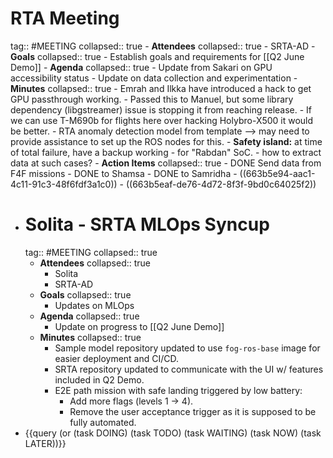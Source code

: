 # RTA Meeting
tag:: #MEETING
collapsed:: true
	- **Attendees**
	  collapsed:: true
		- SRTA-AD
	- **Goals**
	  collapsed:: true
		- Establish goals and requirements for [[Q2 June Demo]]
	- **Agenda**
	  collapsed:: true
		- Update from Sakari on GPU accessibility status
		- Update on data collection and experimentation
	- **Minutes**
	  collapsed:: true
		- Emrah and Ilkka have introduced a hack to get GPU passthrough working.
		- Passed this to Manuel, but some library dependency (libgstreamer) issue is stopping it from reaching release.
		- If we can use T-M690b for flights here over hacking Holybro-X500 it would be better.
		- RTA anomaly detection model from template --> may need to provide assistance to set up the ROS nodes for this.
		- **Safety island:** at time of total failure, have a backup working
			- for "Rabdan" SoC.
			- how to extract data at such cases?
	- **Action Items**
	  collapsed:: true
		- DONE Send data from F4F missions
			- DONE to Shamsa
			- DONE to Samridha
		- ((663b5e94-aac1-4c11-91c3-48f6fdf3a1c0))
		- ((663b5eaf-de76-4d72-8f3f-9bd0c64025f2))
- # Solita - SRTA MLOps Syncup
  tag:: #MEETING
  collapsed:: true
	- **Attendees**
	  collapsed:: true
		- Solita
		- SRTA-AD
	- **Goals**
	  collapsed:: true
		- Updates on MLOps
	- **Agenda**
	  collapsed:: true
		- Update on progress to [[Q2 June Demo]]
	- **Minutes**
	  collapsed:: true
		- Sample model repository updated to use `fog-ros-base` image for easier deployment and CI/CD.
		- SRTA repository updated to communicate with the UI w/ features included in Q2 Demo.
		- E2E path mission with safe landing triggered by low battery:
			- Add more flags (levels 1 -> 4).
			- Remove the user acceptance trigger as it is supposed to be fully automated.
- {{query (or (task DOING) (task TODO) (task WAITING) (task NOW) (task LATER))}}